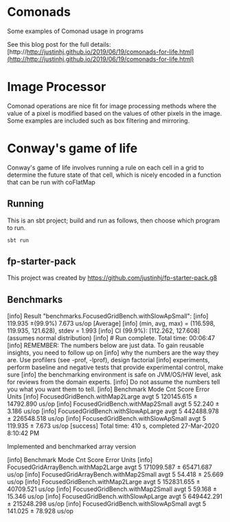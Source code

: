 # Comonads

Some examples of Comonad usage in programs

See this blog post for the full details: [http://http://justinhj.github.io/2019/06/19/comonads-for-life.html](http://http://justinhj.github.io/2019/06/19/comonads-for-life.html)

# Image Processor

Comonad operations are nice fit for image processing methods where the value of a pixel is modified based on the values of other pixels in the image. Some examples are included such as box filtering and mirroring.

# Conway's game of life

Conway's game of life involves running a rule on each cell in a grid to determine the future state of that cell, which is nicely encoded in a function that can be run with coFlatMap

## Running

This is an sbt project; build and run as follows, then choose which program to run.

`sbt run`

## fp-starter-pack

This project was created by https://github.com/justinhj/fp-starter-pack.g8

## Benchmarks

[info] Result "benchmarks.FocusedGridBench.withSlowApSmall":
[info]   119.935 ±(99.9%) 7.673 us/op [Average]
[info]   (min, avg, max) = (116.598, 119.935, 121.628), stdev = 1.993
[info]   CI (99.9%): [112.262, 127.608] (assumes normal distribution)
[info] # Run complete. Total time: 00:06:47
[info] REMEMBER: The numbers below are just data. To gain reusable insights, you need to follow up on
[info] why the numbers are the way they are. Use profilers (see -prof, -lprof), design factorial
[info] experiments, perform baseline and negative tests that provide experimental control, make sure
[info] the benchmarking environment is safe on JVM/OS/HW level, ask for reviews from the domain experts.
[info] Do not assume the numbers tell you what you want them to tell.
[info] Benchmark                         Mode  Cnt       Score        Error  Units
[info] FocusedGridBench.withMap2Large    avgt    5  120145.615 ±  14792.890  us/op
[info] FocusedGridBench.withMap2Small    avgt    5      52.240 ±      3.186  us/op
[info] FocusedGridBench.withSlowApLarge  avgt    5  442488.978 ± 226548.518  us/op
[info] FocusedGridBench.withSlowApSmall  avgt    5     119.935 ±      7.673  us/op
[success] Total time: 410 s, completed 27-Mar-2020 8:10:42 PM

Implemented and benchmarked array version

[info] Benchmark                            Mode  Cnt       Score        Error  Units
[info] FocusedGridArrayBench.withMap2Large  avgt    5  171099.587 ±  65471.687  us/op
[info] FocusedGridArrayBench.withMap2Small  avgt    5      54.418 ±     25.669  us/op
[info] FocusedGridBench.withMap2Large       avgt    5  152831.655 ±  40709.521  us/op
[info] FocusedGridBench.withMap2Small       avgt    5      59.168 ±     15.346  us/op
[info] FocusedGridBench.withSlowApLarge     avgt    5  649442.291 ± 215248.298  us/op
[info] FocusedGridBench.withSlowApSmall     avgt    5     141.025 ±     78.928  us/op


